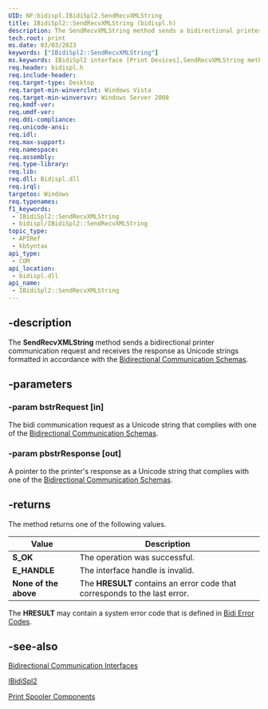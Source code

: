 ```yaml
---
UID: NF:bidispl.IBidiSpl2.SendRecvXMLString
title: IBidiSpl2::SendRecvXMLString (bidispl.h)
description: The SendRecvXMLString method sends a bidirectional printer communication request and receives the response as Unicode strings formatted in accordance with the Bidirectional Communication Schemas.
tech.root: print
ms.date: 03/03/2023
keywords: ["IBidiSpl2::SendRecvXMLString"]
ms.keywords: IBidiSpl2 interface [Print Devices],SendRecvXMLString method, IBidiSpl2.SendRecvXMLString, IBidiSpl2::SendRecvXMLString, SendRecvXMLString, SendRecvXMLString method [Print Devices], SendRecvXMLString method [Print Devices],IBidiSpl2 interface, _win32_IBidiSpl2_SendRecvXMLString, bidispl/IBidiSpl2::SendRecvXMLString, gdi.ibidispl2_ibidispl2__sendrecvxmlstring, print.ibidispl2_ibidispl2__sendrecvxmlstring
req.header: bidispl.h
req.include-header: 
req.target-type: Desktop
req.target-min-winverclnt: Windows Vista
req.target-min-winversvr: Windows Server 2008
req.kmdf-ver: 
req.umdf-ver: 
req.ddi-compliance: 
req.unicode-ansi: 
req.idl: 
req.max-support: 
req.namespace: 
req.assembly: 
req.type-library: 
req.lib: 
req.dll: Bidispl.dll
req.irql: 
targetos: Windows
req.typenames: 
f1_keywords:
 - IBidiSpl2::SendRecvXMLString
 - bidispl/IBidiSpl2::SendRecvXMLString
topic_type:
 - APIRef
 - kbSyntax
api_type:
 - COM
api_location:
 - bidispl.dll
api_name:
 - IBidiSpl2::SendRecvXMLString
---
```


## -description

The **SendRecvXMLString** method sends a bidirectional printer communication request and receives the response as Unicode strings formatted in accordance with the [Bidirectional Communication Schemas](/windows-hardware/drivers/print/bidirectional-communication-schema).

## -parameters

### -param bstrRequest [in]

The bidi communication request as a Unicode string that complies with one of the [Bidirectional Communication Schemas](/windows-hardware/drivers/print/bidirectional-communication-schema).

### -param pbstrResponse [out]

A pointer to the printer's response as a Unicode string that complies with one of the [Bidirectional Communication Schemas](/windows-hardware/drivers/print/bidirectional-communication-schema).

## -returns

The method returns one of the following values.

| Value | Description |
|---|---|
| **S_OK** | The operation was successful. |
| **E_HANDLE** | The interface handle is invalid. |
| **None of the above** | The **HRESULT** contains an error code that corresponds to the last error. |

The **HRESULT** may contain a system error code that is defined in [Bidi Error Codes](/windows-hardware/drivers/print/bidi-error-codes).

## -see-also

[Bidirectional Communication Interfaces](/windows-hardware/drivers/ddi/_print/index)

[IBidiSpl2](/windows-hardware/drivers/ddi/bidispl/nn-bidispl-ibidispl2)

[Print Spooler Components](/windows-hardware/drivers/print/print-spooler-components)
